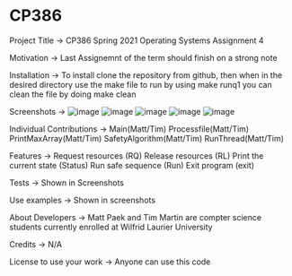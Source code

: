 # CP386

Project Title -> CP386 Spring 2021 Operating Systems Assignment 4

Motivation -> Last Assignemnt of the term should finish on a strong note

Installation -> To install clone the repository from github, then when in the desired directory use the make file to run by using
make runq1
you can clean the file by doing
make clean

Screenshots -> 
![image](https://user-images.githubusercontent.com/72165624/127748270-60e0ca52-9de3-4302-be05-c61a33cb8e10.png)
![image](https://user-images.githubusercontent.com/72165624/127748282-7d2345a1-6e73-4720-b068-831d2be4e88c.png)
![image](https://user-images.githubusercontent.com/72165624/127748289-aa9ae7d5-d4cc-41ec-b540-f18988181c10.png)
![image](https://user-images.githubusercontent.com/72165624/127748304-25e397a1-7f3a-4786-a536-849c8a7c275b.png)
![image](https://user-images.githubusercontent.com/72165624/127748314-b72a4847-252c-4044-860f-d554ccecd50d.png)


Individual Contributions -> Main(Matt/Tim)
                            Processfile(Matt/Tim)
                            PrintMaxArray(Matt/Tim)
                            SafetyAlgorithm(Matt/Tim)
                            RunThread(Matt/Tim)

Features -> Request resources (RQ)
Release resources (RL)
Print the current state (Status)
Run safe sequence (Run)
Exit program (exit)

Tests -> Shown in Screenshots

Use examples -> Shown in screenshots

About Developers -> Matt Paek and Tim Martin are compter science students currently enrolled at Wilfrid Laurier University

Credits -> N/A

License to use your work -> Anyone can use this code
